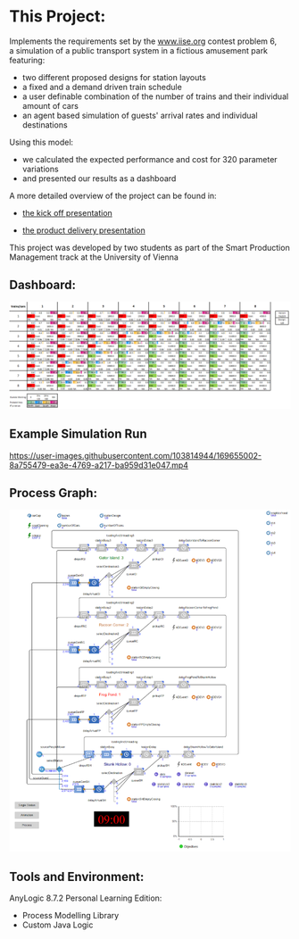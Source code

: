 # This Project:

Implements the requirements set by the www.iise.org contest problem 6,  
a simulation of a public transport system in a fictious amusement park featuring:

* two different proposed designs for station layouts
* a fixed and a demand driven train schedule 
* a user definable combination of the number of trains and their individual amount of cars 
* an agent based simulation of guests' arrival rates and individual destinations

Using this model:

* we calculated the expected performance and cost for 320 parameter variations 
* and presented our results as a dashboard

A more detailed overview of the project can be found in:

* <a href="/presentation_kick_off.pdf">the kick off presentation</a>

* <a href="/presentation_product_delivery.pdf">the product delivery presentation</a>

This project was developed by two students as part of the Smart Production Management track at the University of Vienna

## Dashboard:

<img src="/Dashboard.PNG" width="750"/>


## Example Simulation Run

https://user-images.githubusercontent.com/103814944/169655002-8a755479-ea3e-4769-a217-ba959d31e047.mp4

## Process Graph:

<img src="/Process_graph.PNG" width="750"/>

## Tools and Environment:
AnyLogic 8.7.2 Personal Learning Edition:
* Process Modelling Library
* Custom Java Logic

